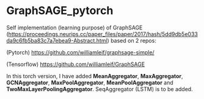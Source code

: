 # GraphSAGE_pytorch
Self implementation (learning purpose) of GraphSAGE (https://proceedings.neurips.cc/paper_files/paper/2017/hash/5dd9db5e033da9c6fb5ba83c7a7ebea9-Abstract.html) based on 2 repos: 

(Pytorch) https://github.com/williamleif/graphsage-simple/

(Tensorflow) https://github.com/williamleif/GraphSAGE

In this torch version, I have added **MeanAggregator**, **MaxAggregator**, **GCNAggregator**, **MaxPoolAggregator**, **MeanPoolAggregator** and **TwoMaxLayerPoolingAggregator**. SeqAggregator (LSTM) is to be added.





